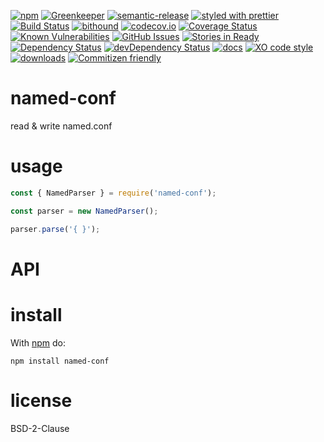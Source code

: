 [![npm](https://img.shields.io/npm/v/named-conf.svg)](https://www.npmjs.com/package/named-conf)
[![Greenkeeper](https://badges.greenkeeper.io/arlac77/named-conf.svg)](https://greenkeeper.io/)
[![semantic-release](https://img.shields.io/badge/%20%20%F0%9F%93%A6%F0%9F%9A%80-semantic--release-e10079.svg)](https://github.com/arlac77/named-conf)
[![styled with prettier](https://img.shields.io/badge/styled_with-prettier-ff69b4.svg)](https://github.com/prettier/prettier)
[![Build Status](https://secure.travis-ci.org/arlac77/named-conf.png)](http://travis-ci.org/arlac77/named-conf)
[![bithound](https://www.bithound.io/github/arlac77/named-conf/badges/score.svg)](https://www.bithound.io/github/arlac77/named-conf)
[![codecov.io](http://codecov.io/github/arlac77/named-conf/coverage.svg?branch=master)](http://codecov.io/github/arlac77/named-conf?branch=master)
[![Coverage Status](https://coveralls.io/repos/arlac77/named-conf/badge.svg)](https://coveralls.io/r/arlac77/named-conf)
[![Known Vulnerabilities](https://snyk.io/test/github/arlac77/named-conf/badge.svg)](https://snyk.io/test/github/arlac77/named-conf)
[![GitHub Issues](https://img.shields.io/github/issues/arlac77/named-conf.svg?style=flat-square)](https://github.com/arlac77/named-conf/issues)
[![Stories in Ready](https://badge.waffle.io/arlac77/named-conf.svg?label=ready&title=Ready)](http://waffle.io/arlac77/named-conf)
[![Dependency Status](https://david-dm.org/arlac77/named-conf.svg)](https://david-dm.org/arlac77/named-conf)
[![devDependency Status](https://david-dm.org/arlac77/named-conf/dev-status.svg)](https://david-dm.org/arlac77/named-conf#info=devDependencies)
[![docs](http://inch-ci.org/github/arlac77/named-conf.svg?branch=master)](http://inch-ci.org/github/arlac77/named-conf)
[![XO code style](https://img.shields.io/badge/code_style-XO-5ed9c7.svg)](https://github.com/sindresorhus/xo)
[![downloads](http://img.shields.io/npm/dm/named-conf.svg?style=flat-square)](https://npmjs.org/package/named-conf)
[![Commitizen friendly](https://img.shields.io/badge/commitizen-friendly-brightgreen.svg)](http://commitizen.github.io/cz-cli/)

named-conf
====
read & write named.conf

usage
=====

```js
const { NamedParser } = require('named-conf');

const parser = new NamedParser();

parser.parse('{ }');
```

# API


install
=======

With [npm](http://npmjs.org) do:

```
npm install named-conf
```

license
=======

BSD-2-Clause
